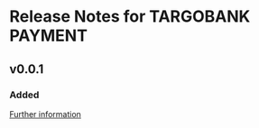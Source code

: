 # Release Notes for TARGOBANK PAYMENT

## v0.0.1

### Added
[Further information](https://developers.plentymarkets.com/marketplace/plugin-requirements#marketplace-changelog)